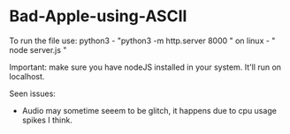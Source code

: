 # Bad-Apple-using-ASCII
To run the file use:
  python3 - "python3 -m http.server 8000 "
  on linux - " node server.js "

Important:
make sure you have nodeJS installed in your system. It'll run on localhost.

Seen issues:
- Audio may sometime seeem to be glitch, it happens due to cpu usage spikes I think.
